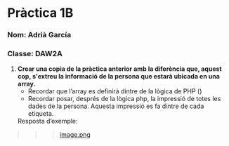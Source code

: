 # Pràctica 1B
### Nom: Adrià García
### Classe: DAW2A
1. **Crear una copia de la pràctica anterior amb la diferència que, aquest cop, s'extreu la informació de la persona que estarà ubicada en una array.**
    <ul>
        <li>Recordar que l’array es definirà dintre de la lògica de PHP (<?php   ?>)</li>
        <li>Recordar posar, després de la lògica php, la impressió de totes les dades de la persona. Aquesta impressió es fa dintre de cada etiqueta.</li>
    </ul>
    Resposta d’exemple:
>>>[image.png](img/image-1.png)

